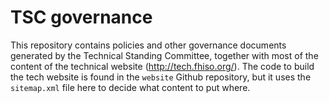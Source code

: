 TSC governance
==============

This repository contains policies and other governance documents 
generated by the Technical Standing Committee, together with most of the
content of the technical website (http://tech.fhiso.org/).  The code to
build the tech website is found in the `website` Github repository, but
it uses the `sitemap.xml` file here to decide what content to put where.
